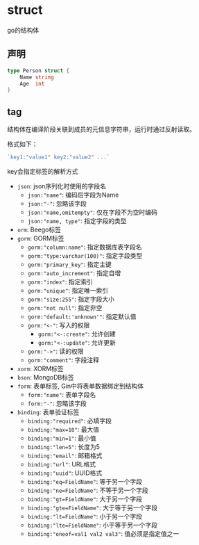 # struct

go的结构体

## 声明

```go
type Person struct {
    Name string
    Age  int
}
```

## tag

结构体在编译阶段关联到成员的元信息字符串，运行时通过反射读取。

格式如下：

```go
`key1:"value1" key2:"value2" ...`
```

key会指定标签的解析方式

- `json`: json序列化时使用的字段名
  - `json:"name"`: 编码后字段为Name
  - `json:"-"`: 忽略该字段
  - `json:"name,omitempty"`: 仅在字段不为空时编码
  - `json:"name, type"`: 指定字段的类型
- `orm`: Beego标签
- `gorm`: GORM标签
  - `gorm:"column:name"`: 指定数据库表字段名
  - `gorm:"type:varchar(100)"`: 指定字段类型
  - `gorm:"primary_key"`: 指定主键
  - `gorm:"auto_increment"`: 指定自增
  - `gorm:"index"`: 指定索引
  - `gorm:"unique"`: 指定唯一索引
  - `gorm:"size:255"`: 指定字段大小
  - `gorm:"not null"`: 指定非空
  - `gorm:"default:'unknown'"`: 指定默认值
  - `gorm:"<-"`: 写入的权限
    - `gorm:"<-:create"`: 允许创建
    - `gorm:"<-:update"`: 允许更新
  - `gorm:"->"`: 读的权限
  - `gorm:"comment"`: 字段注释
- `xorm`: XORM标签
- `bson`: MongoDB标签
- `form`: 表单标签, Gin中将表单数据绑定到结构体
  - `form:"name"`: 表单字段名
  - `form:"-"`: 忽略该字段
- `binding`: 表单验证标签
    - `binding:"required"`: 必填字段
    - `binding:"max=10"`: 最大值
    - `binding:"min=1"`: 最小值
    - `binding:"len=5"`: 长度为5
    - `binding:"email"`: 邮箱格式
    - `binding:"url"`: URL格式
    - `binding:"uuid"`: UUID格式
    - `binding:"eq=FieldName"`: 等于另一个字段
    - `binding:"ne=FieldName"`: 不等于另一个字段
    - `binding:"gt=FieldName"`: 大于另一个字段
    - `binding:"gte=FieldName"`: 大于等于另一个字段
    - `binding:"lt=FieldName"`: 小于另一个字段
    - `binding:"lte=FieldName"`: 小于等于另一个字段
    - `binding:"oneof=val1 val2 val3"`: 值必须是指定值之一
